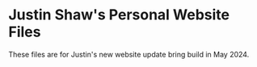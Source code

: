 # Justin Shaw's Personal Website Files

These files are for Justin's new website update bring build in May 2024.
